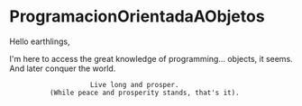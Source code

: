 # ProgramacionOrientadaAObjetos

Hello earthlings,

I'm here to access the great knowledge of programming... objects, it seems. And later conquer the world.  

					    Live long and prosper. 
              (While peace and prosperity stands, that's it).
